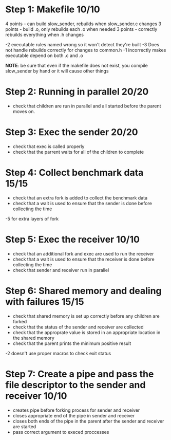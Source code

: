 # Step 1: Makefile 10/10

4 points - can build slow\_sender, rebuilds when slow\_sender.c changes
3 points - build .o, only rebuilds each .o when needed
3 points - correctly rebuilds everything when .h changes

-2 executable rules named wrong so it won't detect they're built
-3 Does not handle rebuilds correctly for changes to common.h
-1 incorrectly makes executable depend on both .c and .o

**NOTE**: be sure that even if the makefile does not exist, you
compile slow_sender by hand or it will cause other things

# Step 2: Running in parallel 20/20

- check that children are run in parallel and all started before the
  parent moves on.

# Step 3: Exec the sender 20/20

- check that exec is called properly
- check that the parrent waits for all of the children to complete

# Step 4: Collect benchmark data 15/15

- check that an extra fork is added to collect the benchmark data
- check that a wait is used to ensure that the sender is done before
  collecting the time

-5 for extra layers of fork

# Step 5: Exec the receiver 10/10

- check that an additional fork and exec are used to run the receiver
- check that a wait is used to ensure that the receiver is done before
  collecting the time
- check that sender and receiver run in parallel

# Step 6: Shared memory and dealing with failures 15/15

- check that shared memory is set up correctly before any children are
  forked
- check that the status of the sender and receiver are collected
- check that the approprate value is stored in an appropriate location
  in the shared memory
- check that the parent prints the minimum positive result

-2 doesn't use proper macros to check exit status

# Step 7: Create a pipe and pass the file descriptor to the sender and receiver 10/10

- creates pipe before forking process for sender and receiver
- closes appropriate end of the pipe in sender and receiver
- closes both ends of the pipe in the parent after the sender and
  receiver are started
- pass correct argument to execed proccesses